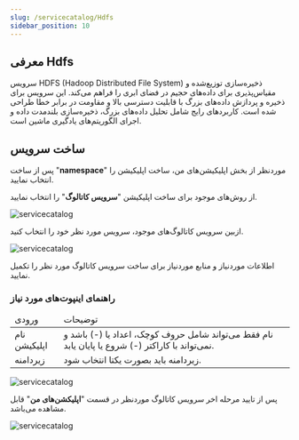 ```yaml
---
slug: /servicecatalog/Hdfs
sidebar_position: 10
---
```


## معرفی Hdfs

 سرویس HDFS (Hadoop Distributed File System) ذخیره‌سازی توزیع‌شده و مقیاس‌پذیری برای داده‌های حجیم در فضای ابری را فراهم می‌کند. این سرویس برای ذخیره و پردازش داده‌های بزرگ با قابلیت دسترسی بالا و مقاومت در برابر خطا طراحی شده است. کاربردهای رایج شامل تحلیل داده‌های بزرگ، ذخیره‌سازی بلندمدت داده و اجرای الگوریتم‌های یادگیری ماشین است.

## ساخت سرویس

پس از ساخت "**namespace**" موردنظر از بخش اپلیکیشن‌های من، ساخت اپلیکیشن را انتخاب نمایید.

از روش‌های موجود برای ساخت اپلیکیشن "**سرویس کاتالوگ**" را انتخاب نمایید.

![servicecatalog](/img/servicecatalog/servicecatalog00.png)

ازبین سرویس کاتالوگ‌های موجود، سرویس مورد نظر خود را انتخاب کنید.

![servicecatalog](/img/servicecatalog/servicecatalog0.png)

اطلاعات موردنیاز و منابع موردنیاز برای ساخت سرویس کاتالوگ مورد نظر را تکمیل نمایید.

### راهنمای اینپوت‌های مورد نیاز


<table>
    <thead>
        <tr>
            <td>ورودی</td>
            <td>توضیحات</td>
        </tr>
    </thead>
    <tbody>
        <tr>
            <td>نام اپلیکیشن</td>
            <td>نام فقط می‌تواند شامل حروف کوچک، اعداد یا (-) باشد و نمی‌تواند با کاراکتر (-) شروع یا پایان یابد.</td>
        </tr>
        <tr>
            <td>زیردامنه</td>
            <td>زیردامنه باید بصورت یکتا انتخاب شود. </td>
        </tr>
    </tbody>
</table>


![servicecatalog](/img/servicecatalog/servicecatalog19.png)

 پس از تایید مرحله اخر سرویس کاتالوگ موردنظر در قسمت "**اپلیکشن‌های من**" قابل مشاهده می‌باشد.
 
 ![servicecatalog](/img/servicecatalog/servicecatalog20.png)


